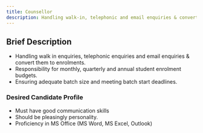 ```yaml
---
title: Counsellor
description: Handling walk-in, telephonic and email enquiries & convert them to enrolments. Responsibility for monthly, quarterly and annual student enrolment budgets. Ensuring adequate batch size and meeting batch start deadlines.
---
```


## Brief Description

- Handling walk in enquiries, telephonic enquiries and email enquiries & convert them to enrolments.
- Responsibility for monthly, quarterly and annual student enrolment budgets.
- Ensuring adequate batch size and meeting batch start deadlines.

### Desired Candidate Profile

- Must have good communication skills
- Should be pleasingly personality.
- Proficiency in MS Office (MS Word, MS Excel, Outlook)
